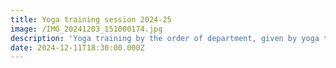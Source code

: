 ```yaml
---
title: Yoga training session 2024-25
image: /IMG_20241203_151000174.jpg
description: 'Yoga training by the order of department, given by yoga trainer.'
date: 2024-12-11T18:30:00.000Z
---
```


